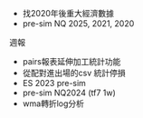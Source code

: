 * 找2020年後重大經濟數據
* pre-sim NQ 2025, 2021, 2020

週報
- pairs報表延伸加工統計功能
- 從配對進出場的csv 統計停損
- ES 2023 pre-sim
- pre-sim NQ2024 (tf7 1w)
- wma轉折log分析